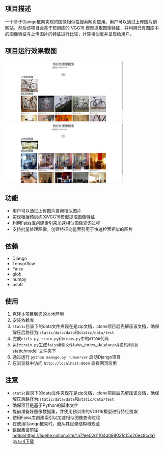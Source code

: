 ## 项目描述
一个基于Django框架实现的图像相似性搜索网页应用。用户可以通过上传图片到网站，然后该项目会基于预训练的 VGG16 模型提取图像特征，并利用已有图库中的图像特征与上传图片的特征进行比较，计算相似度并呈现给用户。

## 项目运行效果截图
<img src="https://github.com/LiuEhe/image_search/blob/main/result/img_search.jpg" width="384" height="198"><img src="https://github.com/LiuEhe/image_search/blob/main/result/img_search2.jpg" width="384" height="198">

## 功能
- 用户可以通过上传图片查询相似图片
- 实现根据预训练的VGG16模型提取图像特征
- 利用Faiss库创建索引来加速相似图像查询过程
- 支持批量处理图像，创建特征向量索引用于快速检索相似的图片

## 依赖
- Django
- Tensorflow
- Faiss
- glob
- numpy
- psutil

## 使用
1. 克隆本项目到您的本地环境
2. 安装依赖库
3. `static`目录下的data文件夹现在是zip文档，clone项目后先解压该文档，确保解压后路径为:`static/data/data`和`static/data/test`
4. 完成`utils.py`, `train.py`和`views.py`中的`#TODO`代码
5. 运行`train.py`生成`faiss索引文件`faiss_index_database`并把其拷贝到`static/model`文件夹下
6. 通过运行 `python manage.py runserver` 启动Django项目
7. 在浏览器中访问 `http://localhost:8000` 查看网页应用

## 注意
- `static`目录下的data文件夹现在是zip文档，clone项目后先解压该文档，确保解压后路径为:`static/data/data`和`static/data/test`
- 确保项目是基于Python的脚本文件
- 提前准备好图像数据集，并使用预训练的VGG16模型进行特征提取
- 使用Faiss库创建索引以加速相似图像查询过程
- 在使用Django框架时，遵从其目录结构和规范
- 数据集请前往[notion](https://liuehe.notion.site/1a7fee02d1f04d09803fc15d20e49cda?pvs=4)https://liuehe.notion.site/1a7fee02d1f04d09803fc15d20e49cda?pvs=4下载
